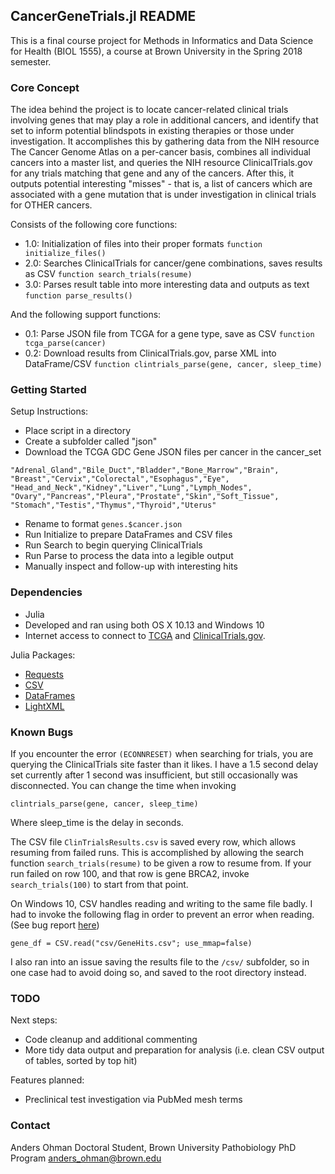 ## CancerGeneTrials.jl README
This is a final course project for Methods in Informatics and Data Science for Health (BIOL 1555), a course at Brown University in the Spring 2018 semester.

### Core Concept
The idea behind the project is to locate cancer-related clinical trials involving genes that may play a role in additional cancers, and identify that set to inform potential blindspots in existing therapies or those under investigation. It accomplishes this by gathering data from the NIH resource The Cancer Genome Atlas on a per-cancer basis, combines all individual cancers into a master list, and queries the NIH resource ClinicalTrials.gov for any trials matching that gene and any of the cancers. After this, it outputs potential interesting "misses" - that is, a list of cancers which are associated with a gene mutation that is under investigation in clinical trials for OTHER cancers.

Consists of the following core functions:
- 1.0: Initialization of files into their proper formats
`function initialize_files()`
- 2.0: Searches ClinicalTrials for cancer/gene combinations, saves results as CSV
`function search_trials(resume)`
- 3.0: Parses result table into more interesting data and outputs as text
`function parse_results()`

And the following support functions:
- 0.1: Parse JSON file from TCGA for a gene type, save as CSV
`function tcga_parse(cancer)`
- 0.2: Download results from ClinicalTrials.gov, parse XML into DataFrame/CSV
`function clintrials_parse(gene, cancer, sleep_time)`

### Getting Started
Setup Instructions:
- Place script in a directory
- Create a subfolder called "json"
- Download the TCGA GDC Gene JSON files per cancer in the cancer_set
```{Julia}
"Adrenal_Gland","Bile_Duct","Bladder","Bone_Marrow","Brain",
"Breast","Cervix","Colorectal","Esophagus","Eye",
"Head_and_Neck","Kidney","Liver","Lung","Lymph_Nodes",
"Ovary","Pancreas","Pleura","Prostate","Skin","Soft_Tissue",
"Stomach","Testis","Thymus","Thyroid","Uterus"
```
- Rename to format `genes.$cancer.json`
- Run Initialize to prepare DataFrames and CSV files
- Run Search to begin querying ClinicalTrials
- Run Parse to process the data into a legible output
- Manually inspect and follow-up with interesting hits

### Dependencies
- Julia
- Developed and ran using both OS X 10.13 and Windows 10
- Internet access to connect to [TCGA](https://portal.gdc.cancer.gov/) and [ClinicalTrials.gov](https://clinicaltrials.gov/).

Julia Packages:
- [Requests](https://github.com/JuliaWeb/Requests.jl)
- [CSV](https://github.com/JuliaData/CSV.jl)
- [DataFrames](https://github.com/JuliaData/DataFrames.jl)
- [LightXML](https://github.com/JuliaIO/LightXML.jl)

### Known Bugs
If you encounter the error `(ECONNRESET)` when searching for trials, you are querying the ClinicalTrials site faster than it likes. I have a 1.5 second delay set currently after 1 second was insufficient, but still occasionally was disconnected. You can change the time when invoking
```{Julia}
clintrials_parse(gene, cancer, sleep_time)
```
Where sleep_time is the delay in seconds.

The CSV file `ClinTrialsResults.csv` is saved every row, which allows resuming from failed runs. This is accomplished by allowing the search function `search_trials(resume)` to be given a row to resume from. If your run failed on row 100, and that row is gene BRCA2, invoke `search_trials(100)` to start from that point.

On Windows 10, CSV handles reading and writing to the same file badly. I had to invoke the following flag in order to prevent an error when reading. (See bug report [here](https://github.com/JuliaData/CSV.jl/issues/170))
```{Julia}
gene_df = CSV.read("csv/GeneHits.csv"; use_mmap=false)
```
I also ran into an issue saving the results file to the `/csv/` subfolder, so in one case had to avoid doing so, and saved to the root directory instead.

### TODO
Next steps:
- Code cleanup and additional commenting
- More tidy data output and preparation for analysis (i.e. clean CSV output of tables, sorted by top hit)

Features planned:
- Preclinical test investigation via PubMed mesh terms

### Contact
Anders Ohman
Doctoral Student, Brown University
Pathobiology PhD Program
anders_ohman@brown.edu
